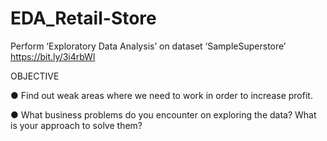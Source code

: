 # EDA_Retail-Store

Perform ‘Exploratory Data Analysis’ on dataset ‘SampleSuperstore’ https://bit.ly/3i4rbWl

OBJECTIVE

● Find out weak areas where we need to work in order to increase profit.

● What business problems do you encounter on exploring the data? What is your approach to solve them?
